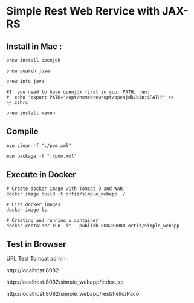 # Simple Rest Web Rervice with JAX-RS

## Install in Mac :

```
brew install openjdk

brew search java

brew info java

#If you need to have openjdk first in your PATH, run:
#  echo 'export PATH="/opt/homebrew/opt/openjdk/bin:$PATH"' >> ~/.zshrc

brew install maven
```

## Compile

```
mvn clean -f "./pom.xml"

mvn package -f "./pom.xml"
```

## Execute in Docker

```
# Create docker image with Tomcat 9 and WAR
docker image build -t ortiz/simple_webapp ./

# List docker images
docker image ls

# Creating and running a container
docker container run -it --publish 8082:8080 ortiz/simple_webapp
```

## Test in Browser

URL Test Tomcat admin :

http://localhost:8082


http://localhost:8082/simple_webapp/index.jsp

http://localhost:8082/simple_webapp/rest/hello/Paco






